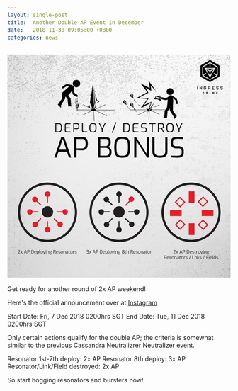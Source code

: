 ```yaml
---
layout: single-post
title:  Another Double AP Event in December
date:   2018-11-30 09:05:00 +0800
categories: news
---
```

<img src="/assets/images/news/dec10_2x.jpg">

Get ready for another round of 2x AP weekend!

Here's the official announcement over at [Instagram](https://www.instagram.com/p/Bqx7ZzmjRmE/)

Start Date: Fri, 7 Dec 2018 0200hrs SGT
End Date: Tue, 11 Dec 2018 0200hrs SGT

Only certain actions qualify for the double AP; the criteria is somewhat similar to the previous Cassandra Neutralizrer Neutralizer event.

Resonator 1st-7th deploy: 2x AP
Resonator 8th deploy: 3x AP
Resonator/Link/Field destroyed: 2x AP

So start hogging resonators and bursters now!



